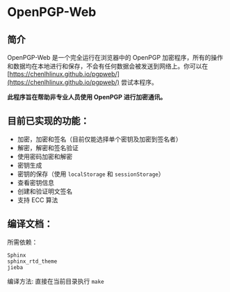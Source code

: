 # OpenPGP-Web

## 简介
OpenPGP-Web 是一个完全运行在浏览器中的 OpenPGP 加密程序，所有的操作和数据均在本地进行和保存，不会有任何数据会被发送到网络上。你可以在 [https://chenlhlinux.github.io/pgpweb/](https://chenlhlinux.github.io/pgpweb/) 尝试本程序。

**此程序旨在帮助非专业人员使用 OpenPGP 进行加密通讯。**

## 目前已实现的功能：
* 加密，加密和签名（目前仅能选择单个密钥及加密到签名者）
* 解密，解密和签名验证
* 使用密码加密和解密
* 密钥生成
* 密钥的保存（使用 `localStorage` 和 `sessionStorage`）
* 查看密钥信息
* 创建和验证明文签名
* 支持 ECC 算法

## 编译文档：
所需依赖：
```
Sphinx
sphinx_rtd_theme
jieba
```
编译方法:
直接在当前目录执行 `make`